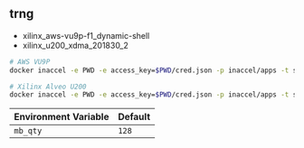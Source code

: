 ## trng

-   xilinx_aws-vu9p-f1_dynamic-shell
-   xilinx_u200_xdma_201830_2

```sh
# AWS VU9P
docker inaccel -e PWD -e access_key=$PWD/cred.json -p inaccel/apps -t secure-ic run trng-aws --

# Xilinx Alveo U200
docker inaccel -e PWD -e access_key=$PWD/cred.json -p inaccel/apps -t secure-ic run trng-u200 --
```

| Environment Variable | Default |
| -------------------- | ------- |
| `mb_qty`             | `128`   |
